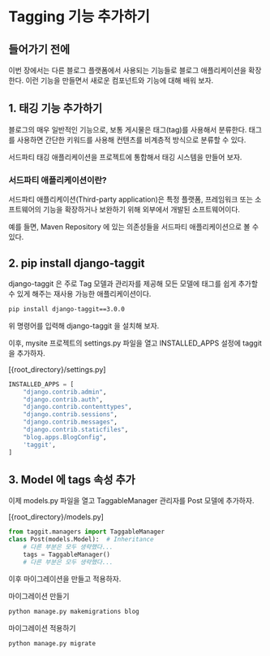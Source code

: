 # Tagging 기능 추가하기

## 들어가기 전에
이번 장에서는 다른 블로그 플랫폼에서 사용되는 기능들로 블로그 애플리케이션을 확장한다. 이런 기능을 만들면서 새로운 컴포넌트와 기능에 대해 배워 보자.

## 1. 태깅 기능 추가하기
블로그의 매우 일반적인 기능으로, 보통 게시물은 태그(tag)를 사용해서 분류한다. 태그를 사용하면 간단한 키워드를 사용해 컨텐츠를 비계층적 방식으로 분류할 수 있다.

서드파티 태깅 애플리케이션을 프로젝트에 통합해서 태깅 시스템을 만들어 보자.

### 서드파티 애플리케이션이란?
서드파티 애플리케이션(Third-party application)은 특정 플랫폼, 프레임워크 또는 소프트웨어의 기능을 확장하거나 보완하기 위해 외부에서 개발된 소프트웨어이다.

예를 들면, Maven Repository 에 있는 의존성들을 서드파티 애플리케이션으로 볼 수 있다.

## 2. pip install django-taggit
django-taggit 은 주로 Tag 모델과 관리자를 제공해 모든 모델에 태그를 쉽게 추가할 수 있게 해주는 재사용 가능한 애플리케이션이다.

```bash
pip install django-taggit==3.0.0
```

위 명령어를 입력해 django-taggit 을 설치해 보자.

이후, mysite 프로젝트의 settings.py 파일을 열고 INSTALLED_APPS 설정에 taggit 을 추가하자.

[{root_directory}/settings.py]
```python
INSTALLED_APPS = [
    "django.contrib.admin",
    "django.contrib.auth",
    "django.contrib.contenttypes",
    "django.contrib.sessions",
    "django.contrib.messages",
    "django.contrib.staticfiles",
    "blog.apps.BlogConfig",
    'taggit',
]
```

## 3. Model 에 tags 속성 추가
이제 models.py 파일을 열고 TaggableManager 관리자를 Post 모델에 추가하자.

[{root_directory}/models.py]
```python
from taggit.managers import TaggableManager
class Post(models.Model):  # Inheritance
    # 다른 부분은 모두 생략했다...    
    tags = TaggableManager()
    # 다른 부분은 모두 생략했다...
```

이후 마이그레이션을 만들고 적용하자.

마이그레이션 만들기
```bash
python manage.py makemigrations blog
```

마이그레이션 적용하기
```bash
python manage.py migrate
```
